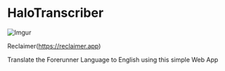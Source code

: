 # HaloTranscriber

![Imgur](https://imgur.com/eTgOpbi.png)

Reclaimer(https://reclaimer.app)

Translate the Forerunner Language to English using this simple Web App
